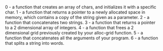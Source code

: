 0 - a function that creates an array of chars, and initializes it with a specific char.
1 -  a function that returns a pointer to a newly allocated space in memory, which contains a copy of the string given as a parameter.
2 - a function that concatenates two strings.
3 - a function that returns a pointer to a 2 dimensional array of integers.
4 - a function that frees a 2 dimensional grid previously created by your alloc-grid function.
5 -  a function that concatenates all the arguments of your program.
6 -  a function that splits a string into words.

